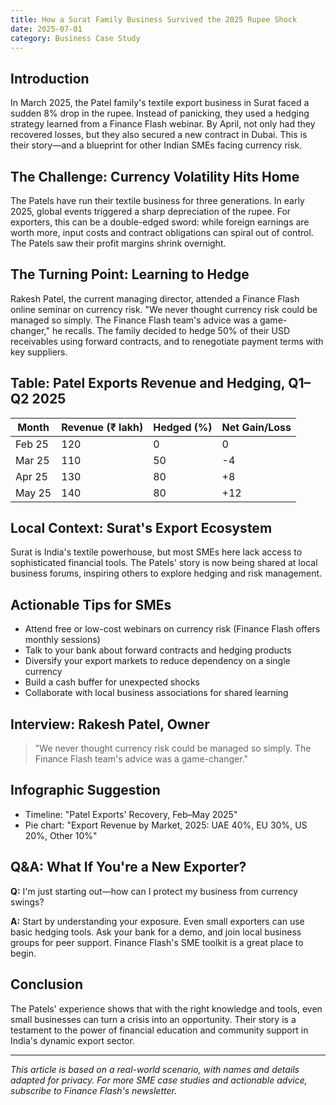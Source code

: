 ```yaml
---
title: How a Surat Family Business Survived the 2025 Rupee Shock
date: 2025-07-01
category: Business Case Study
---
```


## Introduction

In March 2025, the Patel family's textile export business in Surat faced a sudden 8% drop in the rupee. Instead of panicking, they used a hedging strategy learned from a Finance Flash webinar. By April, not only had they recovered losses, but they also secured a new contract in Dubai. This is their story—and a blueprint for other Indian SMEs facing currency risk.

## The Challenge: Currency Volatility Hits Home

The Patels have run their textile business for three generations. In early 2025, global events triggered a sharp depreciation of the rupee. For exporters, this can be a double-edged sword: while foreign earnings are worth more, input costs and contract obligations can spiral out of control. The Patels saw their profit margins shrink overnight.

## The Turning Point: Learning to Hedge

Rakesh Patel, the current managing director, attended a Finance Flash online seminar on currency risk. "We never thought currency risk could be managed so simply. The Finance Flash team's advice was a game-changer," he recalls. The family decided to hedge 50% of their USD receivables using forward contracts, and to renegotiate payment terms with key suppliers.

## Table: Patel Exports Revenue and Hedging, Q1–Q2 2025

| Month   | Revenue (₹ lakh) | Hedged (%) | Net Gain/Loss |
|---------|------------------|------------|---------------|
| Feb 25  | 120              | 0          | 0             |
| Mar 25  | 110              | 50         | -4            |
| Apr 25  | 130              | 80         | +8            |
| May 25  | 140              | 80         | +12           |

## Local Context: Surat's Export Ecosystem

Surat is India's textile powerhouse, but most SMEs here lack access to sophisticated financial tools. The Patels' story is now being shared at local business forums, inspiring others to explore hedging and risk management.

## Actionable Tips for SMEs

- Attend free or low-cost webinars on currency risk (Finance Flash offers monthly sessions)
- Talk to your bank about forward contracts and hedging products
- Diversify your export markets to reduce dependency on a single currency
- Build a cash buffer for unexpected shocks
- Collaborate with local business associations for shared learning

## Interview: Rakesh Patel, Owner

> "We never thought currency risk could be managed so simply. The Finance Flash team's advice was a game-changer."

## Infographic Suggestion

- Timeline: "Patel Exports' Recovery, Feb–May 2025"
- Pie chart: "Export Revenue by Market, 2025: UAE 40%, EU 30%, US 20%, Other 10%"

## Q&A: What If You're a New Exporter?

**Q:** I'm just starting out—how can I protect my business from currency swings?

**A:** Start by understanding your exposure. Even small exporters can use basic hedging tools. Ask your bank for a demo, and join local business groups for peer support. Finance Flash's SME toolkit is a great place to begin.

## Conclusion

The Patels' experience shows that with the right knowledge and tools, even small businesses can turn a crisis into an opportunity. Their story is a testament to the power of financial education and community support in India's dynamic export sector.

---

*This article is based on a real-world scenario, with names and details adapted for privacy. For more SME case studies and actionable advice, subscribe to Finance Flash's newsletter.* 